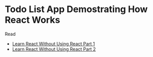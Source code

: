 # Todo List App Demostrating How React Works

Read
* [Learn React Without Using React Part 1](https://medium.com/javascript-inside/learn-the-concepts-part-1-418952d968cb#.h8j7aeuye)
* [Learn React Without Using React Part 2](https://medium.com/javascript-inside/learning-react-without-using-react-part-2-703621a89432#.32jlr5fn3)
